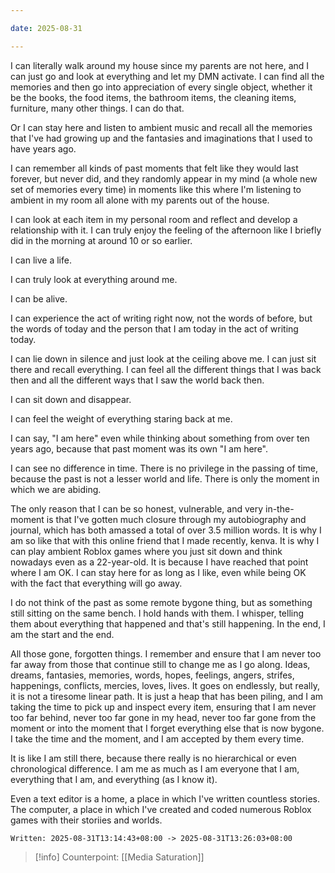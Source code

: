 ```yaml
---

date: 2025-08-31

---
```

I can literally walk around my house since my parents are not here, and I can just go and look at everything and let my DMN activate. I can find all the memories and then go into appreciation of every single object, whether it be the books, the food items, the bathroom items, the cleaning items, furniture, many other things. I can do that.

Or I can stay here and listen to ambient music and recall all the memories that I've had growing up and the fantasies and imaginations that I used to have years ago.

I can remember all kinds of past moments that felt like they would last forever, but never did, and they randomly appear in my mind (a whole new set of memories every time) in moments like this where I'm listening to ambient in my room all alone with my parents out of the house.

I can look at each item in my personal room and reflect and develop a relationship with it. I can truly enjoy the feeling of the afternoon like I briefly did in the morning at around 10 or so earlier.

I can live a life.

I can truly look at everything around me.

I can be alive.

I can experience the act of writing right now, not the words of before, but the words of today and the person that I am today in the act of writing today.

I can lie down in silence and just look at the ceiling above me. I can just sit there and recall everything. I can feel all the different things that I was back then and all the different ways that I saw the world back then.

I can sit down and disappear.

I can feel the weight of everything staring back at me.

I can say, "I am here" even while thinking about something from over ten years ago, because that past moment was its own "I am here".

I can see no difference in time. There is no privilege in the passing of time, because the past is not a lesser world and life. There is only the moment in which we are abiding.

The only reason that I can be so honest, vulnerable, and very in-the-moment is that I've gotten much closure through my autobiography and journal, which has both amassed a total of over 3.5 million words. It is why I am so like that with this online friend that I made recently, kenva. It is why I can play ambient Roblox games where you just sit down and think nowadays even as a 22-year-old. It is because I have reached that point where I am OK. I can stay here for as long as I like, even while being OK with the fact that everything will go away.

I do not think of the past as some remote bygone thing, but as something still sitting on the same bench. I hold hands with them. I whisper, telling them about everything that happened and that's still happening. In the end, I am the start and the end.

All those gone, forgotten things. I remember and ensure that I am never too far away from those that continue still to change me as I go along. Ideas, dreams, fantasies, memories, words, hopes, feelings, angers, strifes, happenings, conflicts, mercies, loves, lives. It goes on endlessly, but really, it is not a tiresome linear path. It is just a heap that has been piling, and I am taking the time to pick up and inspect every item, ensuring that I am never too far behind, never too far gone in my head, never too far gone from the moment or into the moment that I forget everything else that is now bygone. I take the time and the moment, and I am accepted by them every time.

It is like I am still there, because there really is no hierarchical or even chronological difference. I am me as much as I am everyone that I am, everything that I am, and everything (as I know it).

Even a text editor is a home, a place in which I've written countless stories. The computer, a place in which I've created and coded numerous Roblox games with their storiies and worlds.

`Written: 2025-08-31T13:14:43+08:00 -> 2025-08-31T13:26:03+08:00`

> [!info] Counterpoint: [[Media Saturation]]